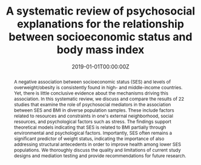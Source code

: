 ---
abstract: A negative association between socioeconomic status (SES) and levels of overweight/obesity is consistently found in high- and middle-income countries. Yet, there is little conclusive evidence about the mechanisms driving this association. In this systematic review, we discuss and compare the results of 22 studies that examine the role of psychosocial mediators in the association between SES and BMI in diverse population samples. These include factors related to resources and constraints in one's external neighborhood, social resources, and psychological factors such as stress. The findings support theoretical models indicating that SES is related to BMI partially through environmental and psychological factors. Importantly, SES often remains a significant predictor of weight status, indicating the importance of also addressing structural antecedents in order to improve health among lower SES populations. We thoroughly discuss the quality and limitations of current study designs and mediation testing and provide recommendations for future research.
authors:
- M.A. Claassen
- O. Klein 
- B. Bratanova
- N. Claes
- O. Corneille
date: "2019-01-01T00:00:00Z"
doi: ""
featured:
image:
projects: []
publication: '*Appetite, 132*(1)'
publication_short: ""
publication_types:
- "2"
publishDate: "2017-01-01T00:00:00Z"
title: A systematic review of psychosocial explanations for the relationship between socioeconomic status and body mass index
url_code: "#"
url_dataset: ""
url_pdf: http://arxiv.org/pdf/1512.04133v1
url_poster: ""
url_project: ""
url_slides: ""
url_source: ""
url_video: ""
---